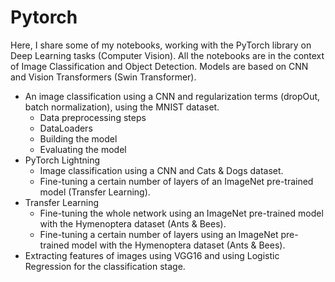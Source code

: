 # Pytorch
Here, I share some of my notebooks, working with the PyTorch library on Deep Learning tasks (Computer Vision). 
All the notebooks are in the context of Image Classification and Object Detection.
Models are based on CNN and Vision Transformers (Swin Transformer).
- An image classification using a CNN and regularization terms (dropOut, batch normalization), using the MNIST dataset.
    - Data preprocessing steps
    - DataLoaders
    - Building the model
    - Evaluating the model
- PyTorch Lightning
    - Image classification using a CNN and Cats & Dogs dataset.
    - Fine-tuning a certain number of layers of an ImageNet pre-trained model (Transfer Learning).
- Transfer Learning
    - Fine-tuning the whole network using an ImageNet pre-trained model with the Hymenoptera dataset (Ants & Bees).
    - Fine-tuning a certain number of layers using an ImageNet pre-trained model with the Hymenoptera dataset (Ants & Bees).
- Extracting features of images using VGG16 and using Logistic Regression for the classification stage.
